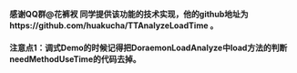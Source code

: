 #### 感谢QQ群@花裤衩 同学提供该功能的技术实现，他的github地址为https://github.com/huakucha/TTAnalyzeLoadTime 。

#### 注意点1：调式Demo的时候记得把DoraemonLoadAnalyze中load方法的判断needMethodUseTime的代码去掉。




